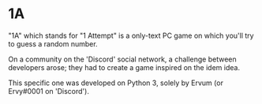 # 1A
"1A" which stands for "1 Attempt" is a only-text PC game on which you'll try to guess a random number.

On a community on the 'Discord' social network, a challenge between developers arose; they had to create a game inspired on the idem idea.

This specific one was developed on Python 3, solely by Ervum (or Ervy#0001 on 'Discord').
